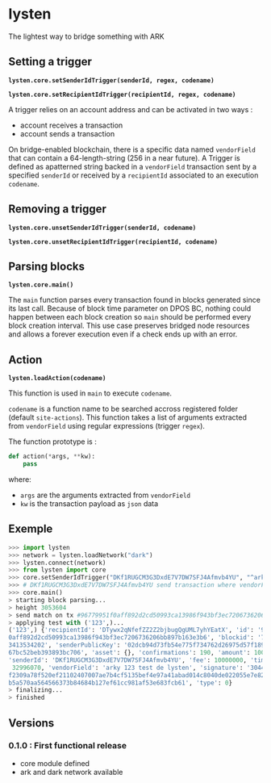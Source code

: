 # lysten
The lightest way to bridge something with ARK

## Setting a trigger

**`lysten.core.setSenderIdTrigger(senderId, regex, codename)`**

**`lysten.core.setRecipientIdTrigger(recipientId, regex, codename)`**

A trigger relies on an account address and can be activated in two ways :
 + account receives a transaction
 + account sends a transaction

On bridge-enabled blockchain, there is a specific data named `vendorField` that
can contain a 64-length-string (256 in a near future). A Trigger is defined as
apatterned string backed in a `vendorField` transaction sent by a specified
`senderId` or received by a `recipientId` associated to an execution `codename`.

## Removing a trigger

**`lysten.core.unsetSenderIdTrigger(senderId, codename)`**

**`lysten.core.unsetRecipientIdTrigger(recipientId, codename)`**

## Parsing blocks

**`lysten.core.main()`**

The `main` function parses every transaction found in blocks generated since its
last call. Because of block time parameter on DPOS BC, nothing could happen between
each block creation so `main` should be performed every block creation interval.
This use case preserves bridged node resources and allows a forever execution even
if a check ends up with an error.

## Action

**`lysten.loadAction(codename)`**

This function is used in `main` to execute `codename`.

`codename` is a function name to be searched accross registered folder (default
`site-actions`). This function takes a list of arguments extracted from `vendorField`
using regular expressions (trigger `regex`).

The function prototype is :
```python
def action(*args, **kw):
    pass
```
where:
 + `args` are the arguments extracted from `vendorField`
 + `kw` is the transaction payload as `json` data

## Exemple

```python
>>> import lysten
>>> network = lysten.loadNetwork("dark")
>>> lysten.connect(network)
>>> from lysten import core
>>> core.setSenderIdTrigger("DKf1RUGCM3G3DxdE7V7DW7SFJ4Afmvb4YU", "^arky *(\d*)[^\d].*", "test")
>>> # DKf1RUGCM3G3DxdE7V7DW7SFJ4Afmvb4YU send transaction where vendorField='arky 123 test de lysten'
>>> core.main()
> starting block parsing...
> height 3053604
> send match on tx #96779951f0aff892d2cd50993ca13986f943bf3ec7206736206bb897b163e3b6
> applying test with ('123',)...
('123',) {'recipientId': 'DTywx2qNfefZZ2Z2bjbugQgUML7yhYEatX', 'id': '96779951f\
0aff892d2cd50993ca13986f943bf3ec7206736206bb897b163e3b6', 'blockid': '736708102\
3413534202', 'senderPublicKey': '02dcb94d73fb54e775f734762d26975d57f18980314f3b\
67bc52beb393893bc706', 'asset': {}, 'confirmations': 190, 'amount': 100000000, \
'senderId': 'DKf1RUGCM3G3DxdE7V7DW7SFJ4Afmvb4YU', 'fee': 10000000, 'timestamp':\
 32996070, 'vendorField': 'arky 123 test de lysten', 'signature': '30440220615b\
f2309a78f520ef21102407007ae7b4cf5135bef4e97a41abad014c8040de022055e7e8215a855a6\
b5a570aa564566373b84684b127ef61cc981af53e683fcb61', 'type': 0}
> finalizing...
> finished
```

## Versions

### 0.1.0 : First functional release
 + core module defined
 + ark and dark network available
